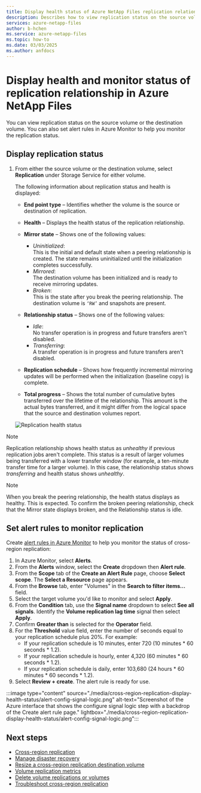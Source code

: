 ```yaml
---
title: Display health status of Azure NetApp Files replication relationship
description: Describes how to view replication status on the source volume or the destination volume of Azure NetApp Files.
services: azure-netapp-files
author: b-hchen
ms.service: azure-netapp-files
ms.topic: how-to
ms.date: 03/03/2025
ms.author: anfdocs
---
```

# Display health and monitor status of replication relationship in Azure NetApp Files

You can view replication status on the source volume or the destination volume. You can also set alert rules in Azure Monitor to help you monitor the replication status.

## Display replication status

1. From either the source volume or the destination volume, select **Replication** under Storage Service for either volume.

    The following information about replication status and health is displayed:  
    * **End point type** – Identifies whether the volume is the source or destination of replication.
    * **Health** – Displays the health status of the replication relationship.
    * **Mirror state** – Shows one of the following values:
        * *Uninitialized*:  
            This is the initial and default state when a peering relationship is created. The state remains uninitialized until the initialization completes successfully.
        * *Mirrored*:   
            The destination volume has been initialized and is ready to receive mirroring updates.
        * *Broken*:   
            This is the state after you break the peering relationship. The destination volume is `‘RW’` and snapshots are present.
    * **Relationship status** – Shows one of the following values: 
        * *Idle*:  
            No transfer operation is in progress and future transfers aren't disabled.
        * *Transferring*:  
            A transfer operation is in progress and future transfers aren't disabled.
    * **Replication schedule** – Shows how frequently incremental mirroring updates will be performed when the initialization (baseline copy) is complete.

    * **Total progress** – Shows the total number of cumulative bytes transferred over the lifetime of the relationship. This amount is the actual bytes transferred, and it might differ from the logical space that the source and destination volumes report.  

    ![Replication health status](./media/cross-region-replication-display-health-status/cross-region-replication-health-status.png)

> [!NOTE] 
> Replication relationship shows health status as *unhealthy* if previous replication jobs aren't complete. This status is a result of larger volumes being transferred with a lower transfer window (for example, a ten-minute transfer time for a larger volume). In this case, the relationship status shows *transferring* and health status shows *unhealthy*.

>[!NOTE]
>When you break the peering relationship, the health status displays as healthy. This is expected. To confirm the broken peering relationship, check that the Mirror state displays broken, and the Relationship status is idle. 

## Set alert rules to monitor replication

Create [alert rules in Azure Monitor](/azure/azure-monitor/alerts/alerts-overview) to help you monitor the status of cross-region replication:

1. In Azure Monitor, select **Alerts**.
2. From the **Alerts** window, select the **Create** dropdown then **Alert rule**.
3. From the **Scope** tab of the **Create an Alert Rule** page, choose **Select scope**. The **Select a Resource** page appears.
4. From the **Browse** tab, enter "Volumes" in the **Search to filter items...** field.
5. Select the target volume you'd like to monitor and select **Apply**.
6. From the **Condition** tab, use the **Signal name** dropdown to select **See all signals**. Identify the **Volume replication lag time** signal then select **Apply**.
7. Confirm **Greater than** is selected for the **Operator** field.
8. For the **Threshold** value field, enter the number of seconds equal to your replication schedule plus 20%. For example:
    * If your replication schedule is 10 minutes, enter 720 (10 minutes * 60 seconds * 1.2). 
    * If your replication schedule is hourly, enter 4,320 (60 minutes * 60 seconds * 1.2). 
    * If your replication schedule is daily, enter 103,680 (24 hours * 60 minutes * 60 seconds * 1.2).
9.	Select **Review + create**. The alert rule is ready for use.

:::image type="content" source="./media/cross-region-replication-display-health-status/alert-config-signal-logic.png" alt-text="Screenshot of the Azure interface that shows the configure signal logic step with a backdrop of the Create alert rule page." lightbox="./media/cross-region-replication-display-health-status/alert-config-signal-logic.png":::

## Next steps

* [Cross-region replication](cross-region-replication-introduction.md)
* [Manage disaster recovery](cross-region-replication-manage-disaster-recovery.md)
* [Resize a cross-region replication destination volume](azure-netapp-files-resize-capacity-pools-or-volumes.md#resize-a-cross-region-replication-destination-volume)
* [Volume replication metrics](azure-netapp-files-metrics.md#replication)
* [Delete volume replications or volumes](cross-region-replication-delete.md)
* [Troubleshoot cross-region replication](troubleshoot-cross-region-replication.md)
